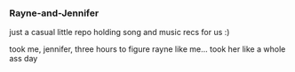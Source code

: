 ### Rayne-and-Jennifer

just a casual little repo holding song and music recs for us :)

took me, jennifer, three hours to figure rayne like me... took her like a whole ass day
